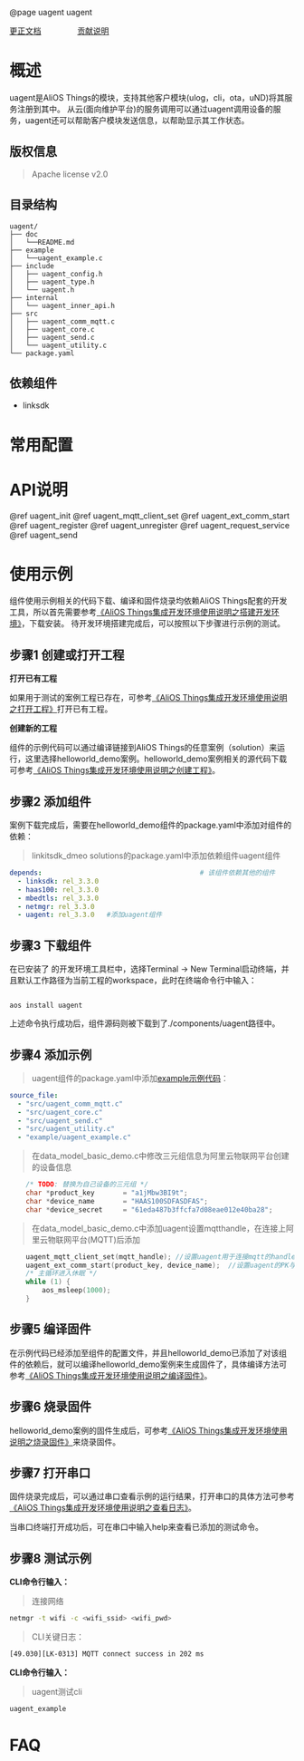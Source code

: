 @page uagent uagent

[更正文档](https://gitee.com/alios-things/uagent/edit/rel_3.3.0/README.md) &emsp;&emsp;&emsp;&emsp; [贡献说明](https://help.aliyun.com/document_detail/302301.html)

# 概述
uagent是AliOS Things的模块，支持其他客户模块(ulog，cli，ota，uND)将其服务注册到其中。 从云(面向维护平台)的服务调用可以通过uagent调用设备的服务，uagent还可以帮助客户模块发送信息，以帮助显示其工作状态。

## 版权信息
> Apache license v2.0

## 目录结构
```tree
uagent/
├── doc
│   └──README.md
├── example
│   └──uagent_example.c
├── include
│   ├── uagent_config.h
│   ├── uagent_type.h
│   └── uagent.h
├── internal
│   └── uagent_inner_api.h
├── src
│   ├── uagent_comm_mqtt.c
│   ├── uagent_core.c
│   ├── uagent_send.c
│   └── uagent_utility.c
└── package.yaml
```

## 依赖组件
* linksdk

# 常用配置

# API说明
@ref uagent_init
@ref uagent_mqtt_client_set
@ref uagent_ext_comm_start
@ref uagent_register
@ref uagent_unregister
@ref uagent_request_service
@ref uagent_send


# 使用示例
组件使用示例相关的代码下载、编译和固件烧录均依赖AliOS Things配套的开发工具，所以首先需要参考[《AliOS Things集成开发环境使用说明之搭建开发环境》](https://help.aliyun.com/document_detail/302378.html)，下载安装。
待开发环境搭建完成后，可以按照以下步骤进行示例的测试。

## 步骤1 创建或打开工程

**打开已有工程**

如果用于测试的案例工程已存在，可参考[《AliOS Things集成开发环境使用说明之打开工程》](https://help.aliyun.com/document_detail/302381.html)打开已有工程。

**创建新的工程**

组件的示例代码可以通过编译链接到AliOS Things的任意案例（solution）来运行，这里选择helloworld_demo案例。helloworld_demo案例相关的源代码下载可参考[《AliOS Things集成开发环境使用说明之创建工程》](https://help.aliyun.com/document_detail/302379.html)。

## 步骤2 添加组件

案例下载完成后，需要在helloworld_demo组件的package.yaml中添加对组件的依赖：

> linkitsdk_dmeo solutions的package.yaml中添加依赖组件uagent组件
```yaml
depends:                                       # 该组件依赖其他的组件
  - linksdk: rel_3.3.0
  - haas100: rel_3.3.0
  - mbedtls: rel_3.3.0
  - netmgr: rel_3.3.0
  - uagent: rel_3.3.0   #添加uagent组件
```
## 步骤3 下载组件

在已安装了  的开发环境工具栏中，选择Terminal -> New Terminal启动终端，并且默认工作路径为当前工程的workspace，此时在终端命令行中输入：

```shell

aos install uagent

```

上述命令执行成功后，组件源码则被下载到了./components/uagent路径中。

## 步骤4 添加示例

> uagent组件的package.yaml中添加[example示例代码](https://gitee.com/alios-things/uagent/tree/rel_3.3.0/example)：
```yaml
source_file:
  - "src/uagent_comm_mqtt.c"
  - "src/uagent_core.c"
  - "src/uagent_send.c"
  - "src/uagent_utility.c"
  - "example/uagent_example.c"
```

>在data_model_basic_demo.c中修改三元组信息为阿里云物联网平台创建的设备信息
```c
    /* TODO: 替换为自己设备的三元组 */
    char *product_key       = "a1jMbw3BI9t";
    char *device_name       = "HAAS100SDFASDFAS";
    char *device_secret     = "61eda487b3ffcfa7d08eae012e40ba28";
```

>在data_model_basic_demo.c中添加uagent设置mqtthandle，在连接上阿里云物联网平台(MQTT)后添加
```c
    uagent_mqtt_client_set(mqtt_handle); //设置uagent用于连接mqtt的handle，必须在linksdk连接上云后设置
    uagent_ext_comm_start(product_key, device_name);  //设置uagent的PK与DN，与linksdk中的pk，dn一致
    /* 主循环进入休眠 */
    while (1) {
        aos_msleep(1000);
    }
```

## 步骤5 编译固件

在示例代码已经添加至组件的配置文件，并且helloworld_demo已添加了对该组件的依赖后，就可以编译helloworld_demo案例来生成固件了，具体编译方法可参考[《AliOS Things集成开发环境使用说明之编译固件》](https://help.aliyun.com/document_detail/302384.html)。

## 步骤6 烧录固件

helloworld_demo案例的固件生成后，可参考[《AliOS Things集成开发环境使用说明之烧录固件》](https://help.aliyun.com/document_detail/302383.html)来烧录固件。

## 步骤7 打开串口

固件烧录完成后，可以通过串口查看示例的运行结果，打开串口的具体方法可参考[《AliOS Things集成开发环境使用说明之查看日志》](https://help.aliyun.com/document_detail/302382.html)。

当串口终端打开成功后，可在串口中输入help来查看已添加的测试命令。

## 步骤8 测试示例

**CLI命令行输入：**
>连接网络
```sh
netmgr -t wifi -c <wifi_ssid> <wifi_pwd>
```
> CLI关键日志：
```sh
[49.030][LK-0313] MQTT connect success in 202 ms
```
**CLI命令行输入：**
> uagent测试cli
```sh
uagent_example
```
# FAQ
